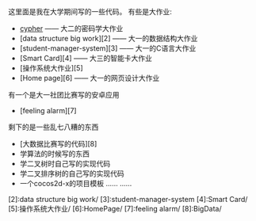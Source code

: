 ﻿这里面是我在大学期间写的一些代码。
有些是大作业:
* [cypher][1] —— 大二的密码学大作业
* [data structure big work][2] —— 大一的数据结构大作业
* [student-manager-system][3] —— 大一的C语言大作业
* [Smart Card][4] —— 大三的智能卡大作业
* [操作系统大作业][5]
* [Home page][6] —— 大一的网页设计大作业

有一个是大一社团比赛写的安卓应用
* [feeling alarm][7]

剩下的是一些乱七八糟的东西
* [大数据比赛写的代码][8]
* 学算法的时候写的东西
* 学二叉树时自己写的实现代码
* 学二叉排序树的自己写的实现代码
* 一个cocos2d-x的项目模板
…… ……


[1]:cypher/
[2]:data structure big work/
[3]:student-manager-system
[4]:Smart Card/
[5]:操作系统大作业/
[6]:HomePage/
[7]:feeling alarm/
[8]:BigData/
